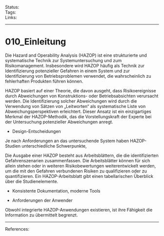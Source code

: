 Status: \
Tags: \
Links:

---

# 010_Einleitung

Die Hazard and Operability Analysis (HAZOP) ist eine strukturierte und systematische Technik zur Systemuntersuchung und zum Risikomanagement. Insbesondere wird HAZOP häufig als Technik zur Identifizierung potenzieller Gefahren in einem System und zur Identifizierung von Betriebsproblemen verwendet, die wahrscheinlich zu fehlerhaften Produkten führen können. 

HAZOP basiert auf einer Theorie, die davon ausgeht, dass Risikoereignisse durch Abweichungen von Konstruktions- oder Betriebsabsichten verursacht werden. Die Identifizierung solcher Abweichungen wird durch die Verwendung von Sätzen von „Leitworten“ als systematische Liste von Abweichungsperspektiven erleichtert. Dieser Ansatz ist ein einzigartiges Merkmal der HAZOP-Methodik, das die Vorstellungskraft der Experte bei der Untersuchung potenzieller Abweichungen anregt.

- Design-Entscheidungen

Je nach Anforderungen an das untersuchende System haben HAZOP-Studien unterschiedliche Schwerpunkte,

Die Ausgabe einer HAZOP besteht aus Arbeitsblättern, die die identifizierten Gefahrenszenarien zusammenfassen. Die Arbeitsblätter können für sich allein stehen oder in weiteren Risikobewertungen weiterentwickelt werden, um die mit den Gefahren verbundenen Risiken zu qualifizieren oder zu quantifizieren. Ein HAZOP-Arbeitsblatt gibt einen tabellarischen Überblick über die Studienelemente.

- Konsistente Dokumentation, moderne Tools



- Anforderungen der Anwender 

Obwohl integrierte HAZOP-Anwendungen existieren, ist ihre Fähigkeit die Information zu übermittelt begrenzt.   



---

References: 